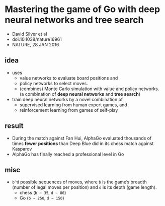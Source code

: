 # Mastering the game of Go with deep neural networks and tree search
* David Silver et al
* doi:10.1038/nature16961
* NATURE, 28 JAN 2016

## idea
* uses 
  * value networks to evaluate board positions and 
  * policy networks to select moves.
  * (combines) Monte Carlo simulation with value and policy networks.
    (a combination of **deep neural networks** and **tree search**)
* train deep neural networks by a novel combination of 
  * supervised learning from human expert games, and 
  * reinforcement learning from games of self-play

## result
* During the match against Fan Hui, AlphaGo evaluated thousands
  of times **fewer positions** than Deep Blue did in its chess match against Kasparov
* AlphaGo has finally reached a professional level in Go

## misc
* `b^d` possible sequences of moves, where 
  `b` is the game’s breadth (number of legal moves per position) and 
  `d` is its depth (game length). 
  * chess (`b ~ 35`, `d ~ 80`) 
  * Go (`b ~ 250`, `d ~ 150`)
  
